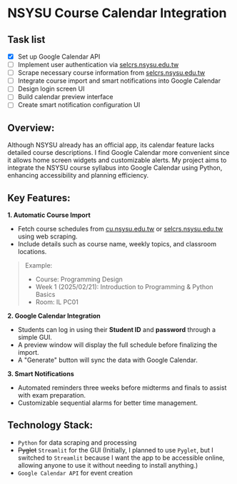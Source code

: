 # NSYSU Course Calendar Integration

## Task list
- [x] Set up Google Calendar API
- [ ] Implement user authentication via [selcrs.nsysu.edu.tw](https://selcrs.nsysu.edu.tw)
- [ ] Scrape necessary course information from [selcrs.nsysu.edu.tw](https://selcrs.nsysu.edu.tw)
- [ ] Integrate course import and smart notifications into Google Calendar
- [ ] Design login screen UI
- [ ] Build calendar preview interface
- [ ] Create smart notification configuration UI

## Overview:
Although NSYSU already has an official app, its calendar feature lacks detailed course descriptions. I find Google Calendar more convenient since it allows home screen widgets and customizable alerts. My project aims to integrate the NSYSU course syllabus into Google Calendar using Python, enhancing accessibility and planning efficiency.

## Key Features:
**1.	Automatic Course Import**

-	Fetch course schedules from [cu.nsysu.edu.tw](https://cu.nsysu.edu.tw) or [selcrs.nsysu.edu.tw](https://selcrs.nsysu.edu.tw) using web scraping.
-	Include details such as course name, weekly topics, and classroom locations.

> Example:
>	- Course: Programming Design
>	- Week 1 (2025/02/21): Introduction to Programming & Python Basics
>	- Room: IL PC01

**2.	Google Calendar Integration**

-	Students can log in using their **Student ID** and **password** through a simple GUI.
-	A preview window will display the full schedule before finalizing the import.
-	A "Generate" button will sync the data with Google Calendar.

**3.	Smart Notifications**

-	Automated reminders three weeks before midterms and finals to assist with exam preparation.
-	Customizable sequential alarms for better time management.

## Technology Stack:
-	`Python` for data scraping and processing
-	~~Pyglet~~ `Streamlit` for the GUI (Initially, I planned to use `Pyglet`, but I switched to `Streamlit` because I want the app to be accessible online, allowing anyone to use it without needing to install anything.)
-	`Google Calendar API` for event creation
